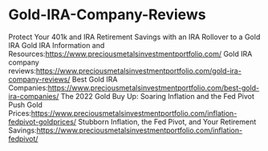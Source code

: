 # Gold-IRA-Company-Reviews
Protect Your 401k and IRA Retirement Savings with an IRA Rollover to a Gold IRA
Gold IRA Information and Resources:https://www.preciousmetalsinvestmentportfolio.com/
Gold IRA company reviews:https://www.preciousmetalsinvestmentportfolio.com/gold-ira-company-reviews/
Best Gold IRA Companies:https://www.preciousmetalsinvestmentportfolio.com/best-gold-ira-companies/
The 2022 Gold Buy Up: Soaring Inflation and the Fed Pivot Push Gold Prices:https://www.preciousmetalsinvestmentportfolio.com/inflation-fedpivot-goldprices/
Stubborn Inflation, the Fed Pivot, and Your Retirement Savings:https://www.preciousmetalsinvestmentportfolio.com/inflation-fedpivot/
